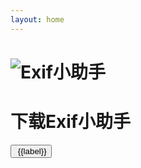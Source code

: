 ```yaml
---
layout: home
---
```



<script lang="ts" setup>
import { ref } from 'vue';
const platforms = [{
label: 'Windows',
icon: '/Windows.svg'
}, {
label: 'MacOS',
icon: '/MacOS.svg'
},{
label: 'Linux',
icon: '/Linux.svg'
},{
label: 'Android',
icon: '/Android.svg'
},{
label: 'iOS',
icon: '/iOS.svg'
}];

const currentPlatform = ref(sessionStorage.getItem('platform') || getCurrentPlatform());

function getCurrentPlatform(): String {
  const userAgent = navigator.userAgent;
  if (/Windows/i.test(userAgent)) {
    return 'Windows';
  } else if (/Macintosh/i.test(userAgent) || /MacIntel/i.test(userAgent)) {
    return 'macOS';
  } else if (/Linux/i.test(userAgent)) {
    return 'Linux';
  }

  if (/Android/i.test(userAgent)) {
    return 'Android';
  } else if (/iPhone|iPad|iPod|iOS/i.test(userAgent)) {
    return 'iOS';
  }

  return 'Unknown';
}

function changePlatform(platform: String) {
  currentPlatform.value = platform;
  sessionStorage.setItem('platform', platform);
}

</script>

<div class="download">
<h1>
<img src="/logo.svg" alt="Exif小助手">
</h1>
<h1>下载Exif小助手</h1>
<div class="download-buttons">
<button class="download-button" :class="{ 'active': currentPlatform === label }" v-for="{label,icon} in platforms" :key="label"
@click="changePlatform(label)">
<img class="icon" :src="icon"/> {{label}}
</button>
</div>
<div class="download-area">
<template v-if="currentPlatform === 'Windows'">
 <h4>Windows下载</h4>
<div>
<h6>二进制文件</h6>
<a class="download-link">⬇️ EXE</a>
<a class="download-link">⬇️ MSI</a>
<a class="download-link">⬇️ ZIP</a>
</div>
<div>
<div>
<h6>Microsoft Store</h6>
<a class="download-link">
<img src="/microsoft-store.svg"/>
</a>
</div>
</div>
</template>
<template v-if="currentPlatform === 'MacOS'">
 <h4>MacOS下载</h4>
<div>
<h6>二进制文件</h6>
<a class="download-link">⬇️ DMG</a>
</div>
<div>
<div>
<h6>Apple Store</h6>
<a class="download-link">
<img src="/apple-store.svg"/>
</a>
</div>
</div>
</template>
<template v-if="currentPlatform === 'Linux'">
 <h4>Linux下载</h4>
<div>
<h6>二进制文件</h6>
<a class="download-link">⬇️ TAR</a>
<a class="download-link">⬇️ DEB</a>
</div>
<div>
</div>
</template>
<template v-if="currentPlatform === 'Android'">
 <h4>Android下载</h4>
<div>
<h6>二进制文件</h6>
<a class="download-link">⬇️ APK</a>
</div>
<div>
<h6>Google Play</h6>
<a class="download-link">
<img src="/google-play.svg"/>
</a>
</div>
<div>
</div>
</template>
<template v-if="currentPlatform === 'iOS'">
 <h4>iOS下载</h4>
<div>
<h6>Apple Store</h6>
<a class="download-link">
<img src="/apple-store.svg"/>
</a>
</div>
<div>
</div>
</template>
</div>
</div>
